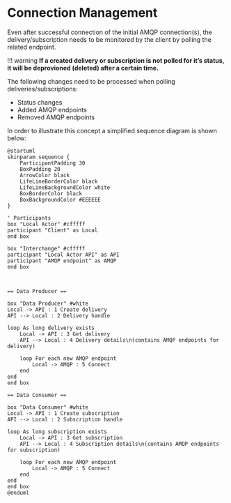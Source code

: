 # Connection Management

Even after successful connection of the initial AMQP connection(s), the delivery/subscription needs to be monitored by the client by polling the related endpoint.

!!! warning
    **If a created delivery or subscription is not polled for it’s status, it will be deprovioned (deleted) after a certain time.**
    

The following changes need to be processed when polling deliveries/subscriptions:

- Status changes
- Added AMQP endpoints
- Removed AMQP endpoints

In order to illustrate this concept a simplified sequence diagram is shown below:

```plantuml
@startuml
skinparam sequence {
    ParticipantPadding 30
    BoxPadding 20
    ArrowColor black
    LifeLineBorderColor black
    LifeLineBackgroundColor white
    BoxBorderColor black
    BoxBackgroundColor #EEEEEE
}

' Participants
box "Local Actor" #cfffff
participant "Client" as Local
end box

box "Interchange" #cfffff
participant "Local Actor API" as API
participant "AMQP endpoint" as AMQP
end box



== Data Producer ==

box "Data Producer" #white
Local -> API : 1 Create delivery
API --> Local : 2 Delivery handle

loop As long delivery exists
    Local -> API : 3 Get delivery
    API --> Local : 4 Delivery details\n(contains AMQP endpoints for delivery)

    loop For each new AMQP endpoint
        Local -> AMQP : 5 Connect
    end
end
end box

== Data Consumer ==

box "Data Consumer" #white
Local -> API : 1 Create subscription
API --> Local : 2 Subscription handle

loop As long subscription exists
    Local -> API : 3 Get subscription
    API --> Local : 4 Subscription details\n(contains AMQP endpoints for subscription)

    loop For each new AMQP endpoint
        Local -> AMQP : 5 Connect
    end
end
end box
@enduml
```